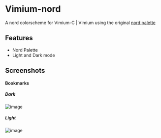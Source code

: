 # Vimium-nord
A nord colorscheme for Vimium-C | Vimium using the original [nord palette](https://www.nordtheme.com/docs/colors-and-palettes)

## Features
- Nord Palette
- Light and Dark mode

## Screenshots

#### Bookmarks

##### Dark
![image](https://github.com/fcancelinha/vimium-nord/assets/48698009/363c299d-c0ce-4d30-9736-d3af5df6f5f2)

##### Light
![image](https://github.com/fcancelinha/vimium-nord/assets/48698009/8691ea8c-c960-4482-89d8-e2a9b7280d2d)
